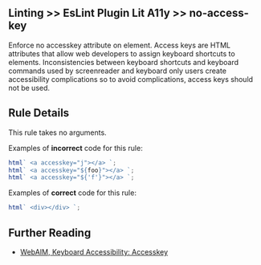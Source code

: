 ## Linting >> EsLint Plugin Lit A11y >> no-access-key

Enforce no accesskey attribute on element. Access keys are HTML attributes that allow web developers to assign keyboard shortcuts to elements. Inconsistencies between keyboard shortcuts and keyboard commands used by screenreader and keyboard only users create accessibility complications so to avoid complications, access keys should not be used.

## Rule Details

This rule takes no arguments.

Examples of **incorrect** code for this rule:

```js
html` <a accesskey="j"></a> `;
html` <a accesskey="${foo}"></a> `;
html` <a accesskey="${'f'}"></a> `;
```

Examples of **correct** code for this rule:

```js
html` <div></div> `;
```

## Further Reading

- [WebAIM, Keyboard Accessibility: Accesskey](http://webaim.org/techniques/keyboard/accesskey#spec)
